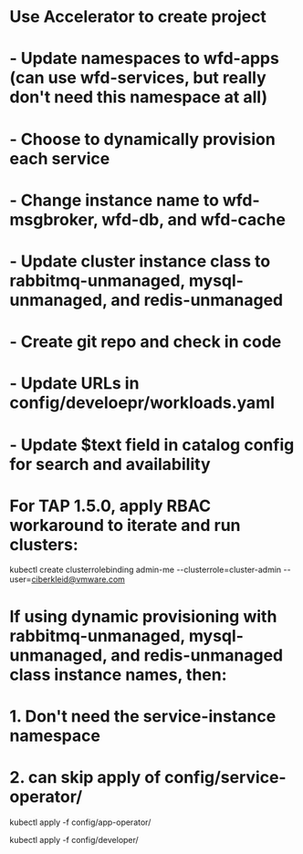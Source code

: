 # Use Accelerator to create project
#   - Update namespaces to wfd-apps (can use wfd-services, but really don't need this namespace at all)
#   - Choose to dynamically provision each service
#   - Change instance name to wfd-msgbroker, wfd-db, and wfd-cache
#   - Update cluster instance class to rabbitmq-unmanaged, mysql-unmanaged, and redis-unmanaged
#   - Create git repo and check in code
#   - Update URLs in config/develoepr/workloads.yaml
#   - Update $text field in catalog config for search and availability

# For TAP 1.5.0, apply RBAC workaround to iterate and run clusters:
kubectl create clusterrolebinding admin-me --clusterrole=cluster-admin --user=ciberkleid@vmware.com

# If using dynamic provisioning with rabbitmq-unmanaged, mysql-unmanaged, and redis-unmanaged class instance names, then:
#   1. Don't need the service-instance namespace
#   2. can skip apply of config/service-operator/

kubectl apply -f config/app-operator/

kubectl apply -f config/developer/